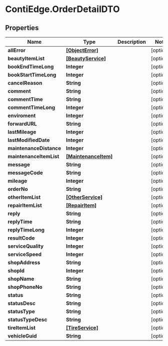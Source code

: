 # ContiEdge.OrderDetailDTO

## Properties
Name | Type | Description | Notes
------------ | ------------- | ------------- | -------------
**allError** | [**[ObjectError]**](ObjectError.md) |  | [optional] 
**beautyItemList** | [**[BeautyService]**](BeautyService.md) |  | [optional] 
**bookEndTimeLong** | **Integer** |  | [optional] 
**bookStartTimeLong** | **Integer** |  | [optional] 
**cancelReason** | **String** |  | [optional] 
**comment** | **String** |  | [optional] 
**commentTime** | **String** |  | [optional] 
**commentTimeLong** | **Integer** |  | [optional] 
**enviroment** | **Integer** |  | [optional] 
**forwardURL** | **String** |  | [optional] 
**lastMileage** | **Integer** |  | [optional] 
**lastModifiedDate** | **Integer** |  | [optional] 
**maintenanceDistance** | **Integer** |  | [optional] 
**maintenanceItemList** | [**[MaintenanceItem]**](MaintenanceItem.md) |  | [optional] 
**message** | **String** |  | [optional] 
**messageCode** | **String** |  | [optional] 
**mileage** | **Integer** |  | [optional] 
**orderNo** | **String** |  | [optional] 
**otherItemList** | [**[OtherService]**](OtherService.md) |  | [optional] 
**repairItemList** | [**[RepairItem]**](RepairItem.md) |  | [optional] 
**reply** | **String** |  | [optional] 
**replyTime** | **String** |  | [optional] 
**replyTimeLong** | **Integer** |  | [optional] 
**resultCode** | **Integer** |  | [optional] 
**serviceQuality** | **Integer** |  | [optional] 
**serviceSpeed** | **Integer** |  | [optional] 
**shopAddress** | **String** |  | [optional] 
**shopId** | **Integer** |  | [optional] 
**shopName** | **String** |  | [optional] 
**shopPhoneNo** | **String** |  | [optional] 
**status** | **String** |  | [optional] 
**statusDesc** | **String** |  | [optional] 
**statusType** | **String** |  | [optional] 
**statusTypeDesc** | **String** |  | [optional] 
**tireItemList** | [**[TireService]**](TireService.md) |  | [optional] 
**vehicleGuid** | **String** |  | [optional] 


